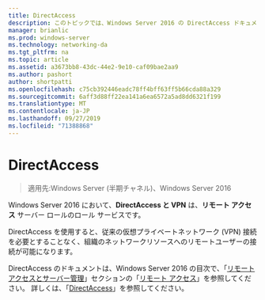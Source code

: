 ```yaml
---
title: DirectAccess
description: このトピックでは、Windows Server 2016 の DirectAccess ドキュメントへのリンクを示します。
manager: brianlic
ms.prod: windows-server
ms.technology: networking-da
ms.tgt_pltfrm: na
ms.topic: article
ms.assetid: a3673bb8-43dc-44e2-9e10-caf09bae2aa9
ms.author: pashort
author: shortpatti
ms.openlocfilehash: c75cb392446eadc78ff4bff63ff5b66cda88a329
ms.sourcegitcommit: 6aff3d88ff22ea141a6ea6572a5ad8dd6321f199
ms.translationtype: MT
ms.contentlocale: ja-JP
ms.lasthandoff: 09/27/2019
ms.locfileid: "71388868"
---
```

# <a name="directaccess"></a>DirectAccess

>適用先:Windows Server (半期チャネル)、Windows Server 2016

Windows Server 2016 において、**DirectAccess と VPN** は、**リモート アクセス** サーバー ロールのロール サービスです。

DirectAccess を使用すると、従来の仮想プライベートネットワーク (VPN) 接続を必要とすることなく、組織のネットワークリソースへのリモートユーザーの接続が可能になります。 

DirectAccess のドキュメントは、Windows Server 2016 の目次で、「[リモート アクセスとサーバー管理](https://docs.microsoft.com/windows-server/remote/)」セクションの「[リモート アクセス](https://docs.microsoft.com/windows-server/remote/remote-access/remote-access)」を参照してください。 詳しくは、「[DirectAccess](directaccess/DirectAccess.md)」を参照してください。